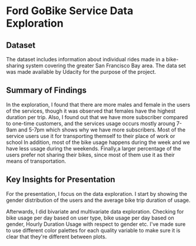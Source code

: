 # Ford GoBike Service Data Exploration

## Dataset

The dataset includes information about individual rides made in a bike-sharing 
system covering the greater San Francisco Bay area. The data set was made available by
Udacity for the purpose of the project.


## Summary of Findings

In the exploration, I found that there are more males and female in the users of
the services, though it was observed that females have the highest duration per trip.
Also, I found out that we have more subscriber compared to one-time customers, and the
services usage occurs mostly aroung 7-9am and 5-7pm which shows why we have more subscribers. 
Most of the service users use it for transporting themself to their place of work or school
In addition, most of the bike usage happens during the week and we have less usage during
the weekends.
Finally,a larger percentage of the users prefer not sharing their bikes, since most of 
them use it as their means of transportation.


## Key Insights for Presentation

For the presentation, I focus on the data exploration. I start by showing the gender 
distribution of the users and the average bike trip duration of usage.

Afterwards, I did bivariate and multivariate data exploration. Checking for bike 
usage per day based on user type, bike usage per day based on gender, Hourly Duration
Usage with respect to gender etc.
I've made sure to use different color palettes for each quality variable to make sure it
is clear that they're different between plots.
